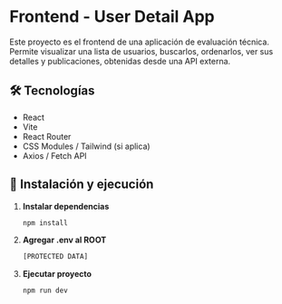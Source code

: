 # Frontend - User Detail App

Este proyecto es el frontend de una aplicación de evaluación técnica. Permite visualizar una lista de usuarios, buscarlos, ordenarlos, ver sus detalles y publicaciones, obtenidas desde una API externa.

## 🛠️ Tecnologías

- React
- Vite
- React Router
- CSS Modules / Tailwind (si aplica)
- Axios / Fetch API

## 🚀 Instalación y ejecución

1. **Instalar dependencias**  
   ```bash
   npm install

2. **Agregar .env al ROOT**  
   ```bash
   [PROTECTED DATA]

3. **Ejecutar proyecto**  
   ```bash
   npm run dev
